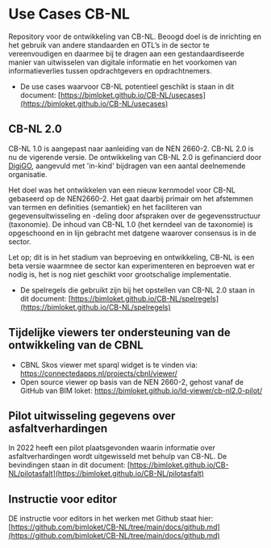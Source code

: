 # Use Cases CB-NL

Repository voor de ontwikkeling van CB-NL. Beoogd doel is de inrichting en het gebruik van andere standaarden en OTL’s in de sector te vereenvoudigen en daarmee bij te dragen aan een gestandaardiseerde manier van uitwisselen van digitale informatie en het voorkomen van informatieverlies tussen opdrachtgevers en opdrachtnemers.

* De use cases waarvoor CB-NL potentieel geschikt is staan in dit document: [https://bimloket.github.io/CB-NL/usecases](https://bimloket.github.io/CB-NL/usecases)

## CB-NL 2.0

CB-NL 1.0 is aangepast naar aanleiding van de NEN 2660-2. CB-NL 2.0 is nu de vigerende versie. De ontwikkeling van CB-NL 2.0 is gefinancierd door [DigiGO](https://www.digigo.nu/), aangevuld met 'in-kind' bijdragen van een aantal deelnemende organisatie.

Het doel was het ontwikkelen van een nieuw kernmodel voor CB-NL gebaseerd op de NEN2660-2. Het gaat daarbij primair om het afstemmen van termen en definities (semantiek) en het faciliteren van gegevensuitwisseling en -deling door afspraken over de gegevensstructuur (taxonomie). De inhoud van CB-NL 1.0 (het kerndeel van de taxonomie) is opgeschoond en in lijn gebracht met datgene waarover consensus is in de sector. 

Let op; dit is in het stadium van beproeving en ontwikkeling, CB-NL is een beta versie waarmnee de sector kan experimenteren en beproeven wat er nodig is, het is nog niet geschikt voor grootschalige implementatie.

* De spelregels die gebruikt zijn bij het opstellen van CB-NL 2.0 staan in dit document: [https://bimloket.github.io/CB-NL/spelregels](https://bimloket.github.io/CB-NL/spelregels)

## Tijdelijke viewers ter ondersteuning van de ontwikkeling van de CBNL

* CBNL Skos viewer met sparql widget is te vinden via: https://connectedapps.nl/projects/cbnl/viewer/
* Open source viewer op basis van de NEN 2660-2, gehost vanaf de GitHub van BIM loket:  https://bimloket.github.io/ld-viewer/cb-nl2.0-pilot/

## Pilot uitwisseling gegevens over asfaltverhardingen
In 2022 heeft een pilot plaatsgevonden waarin informatie over asfaltverhardingen wordt uitgewisseld met behulp van CB-NL. De bevindingen staan in dit document: [https://bimloket.github.io/CB-NL/pilotasfalt](https://bimloket.github.io/CB-NL/pilotasfalt)


## Instructie voor editor
DE instructie voor editors in het werken met Github staat hier: [https://github.com/bimloket/CB-NL/tree/main/docs/github.md](https://github.com/bimloket/CB-NL/tree/main/docs/github.md)





